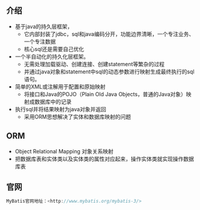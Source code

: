 ## 介绍

* 基于java的持久层框架，
    * 它内部封装了jdbc，sql和java编码分开，功能边界清晰，一个专注业务、一个专注数据
    * 核心sql还是需要自己优化
* 一个半自动化的持久化层框架。
    * 无需处理加载驱动、创建连接、创建statement等繁杂的过程
    * 并通过java对象和statement中sql的动态参数进行映射生成最终执行的sql语句。
* 简单的XML或注解用于配置和原始映射
    * 将接口和Java的POJO（Plain Old Java Objects，普通的Java对象）映射成数据库中的记录
* 执行sql并将结果映射为java对象并返回
    * 采用ORM思想解决了实体和数据库映射的问题



## ORM

* Object Relational Mapping 对象关系映射
* 把数据库表和实体类以及实体类的属性对应起来，操作实体类就实现操作数据库表

## 官网

```java
MyBatis官网地址：<http://www.mybatis.org/mybatis-3/> 
```

